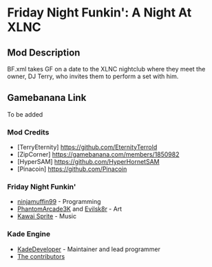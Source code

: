 # Friday Night Funkin': A Night At XLNC

## Mod Description
BF.xml takes GF on a date to the XLNC nightclub where they meet the owner, DJ Terry, who invites them to perform a set with him.

## Gamebanana Link
To be added

### Mod Credits
- [TerryEternity] https://github.com/EternityTerrold
- [ZipCorner] https://gamebanana.com/members/1850982
- [HyperSAM] https://github.com/HyperHornetSAM
- [Pinacoin] https://github.com/Pinacoin

### Friday Night Funkin'
 - [ninjamuffin99](https://twitter.com/ninja_muffin99) - Programming
 - [PhantomArcade3K](https://twitter.com/phantomarcade3k) and [Evilsk8r](https://twitter.com/evilsk8r) - Art
 - [Kawai Sprite](https://twitter.com/kawaisprite) - Music

### Kade Engine
- [KadeDeveloper](https://twitter.com/KadeDeveloper) - Maintainer and lead programmer
- [The contributors](https://github.com/KadeDev/Kade-Engine/graphs/contributors)